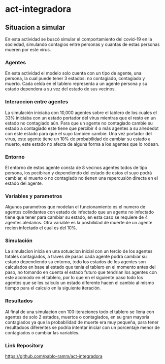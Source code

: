 # act-integradora
## Situacion a simular
En esta actividad se buscó simular el comportamiento del covid-19 en la sociedad, simulando contagios entre personas y cuantas de estas personas mueren  por este virus.

### Agentes
En esta actividad el modelo solo cuenta con un tipo de agente, una persona, la cual puede tener 3 estados: no contagiado, contagiado y muerto. Cada celda en el tablero representa a un agente persona y su estado dependera a su vez del estado de sus vecinos.

### Interaccion entre agentes
La simulación iniciaba con 10,000 agentes sobre el tablero de los cuales el 33% iniciaba con un estado portador del virus mientras que el resto en un estado no contagiado aún. Para que un agente no contagiado cambie su estado a contagiado este tiene que percibir 4 o más agentes a su alrededot con este estado para que el suyo tambien cambie. Una vez portador del virus, este agente tiene un 10% de probabilidad de cambiar su estado a muerto, este estado no afecta de alguna forma a los agentes que lo rodean.

### Entorno
El entorno de estos agente consta de 8 vecinos agentes todos de tipo persona, los pecibiran y dependiendo del estado de estos el suyo podrá cambiar, el muerto o no contagiado no tienen una repercusión directa en el estado del agente.

### Variables y parametros
Algunos parametros que modelan el funcionamiento es el numero de agentes colindantes con estado de infectado que un agente no infectado tiene que tener para cambiar su estado, en esta caso se requiere de 4 agentes aledaños. Otra variable es la posbilidad de muerte de un agente recien infectado el cual es del 10%.

### Simulación
La simulacion inicia en una sotuacion inicial con un tercio de los agentes totales contagiados, a traves de pasos cada agente podrá cambiar su estado dependiendo su entorno, todo los estados de los agentes son calculados en base al estado que tenia el tablero en el momento antes del paso, no tomando en cuenta el estado futuro que tendrian los agentes con este acomodo en el tablero, por lo que en el siguiente paso todo los agentes que se les calculo un estado diferente hacen el cambio al mismo tiempo para el calculo en la siguiente iteración.

### Resultados
Al final de una simulacion con 100 iteraciones todo el tablero se llena con agentes de solo 2 estados, muertos o contagiados, en su gran mayoria contagiados ya que la probabilidad de muerte era muy pequeña, para tener resultadoos diferentes se podria intentar iniciar con un porcentaje menor de contagiados o cambiar las variables.

### Link Repository
https://github.com/pablo-ramm/act-integradora


